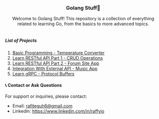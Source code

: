 <div align="center">
  <h3 align="center">Golang Stuff🚀</h3>

  <p align="center">
    Welcome to Golang Stuff! This repository is a collection of everything related to learning Go, from the basics to more advanced topics.
    <br/>
    <br/>
</div>

<h5>List of Projects</h5>
  <ol>
    <li><a href="https://github.com/RaffyJO/golang-stuff/tree/main/temperature-converter">Basic Programming - Temperature Converter</a></li>
    <li><a href="https://github.com/RaffyJO/golang-stuff/tree/main/golang-restful-api">Learn RESTful API Part 1 - CRUD Operations</a></li>
    <li><a href="https://github.com/RaffyJO/golang-stuff/tree/main/forum-site-app">Learn RESTful API Part 2 - Forum Site App</a></li>
    <li><a href="https://github.com/RaffyJO/golang-stuff/tree/main/music-app">Integration With External API - Music App</a></li>
    <li><a href="https://github.com/RaffyJO/golang-stuff/tree/main/learn-protobuf">Learn gRPC - Protocol Buffers</a></li>
  </ol>

#### 📞 Contact or Ask Questions

For support or inquiries, please contact:

- Email: rafiteguh6@gmail.com
- Linkedin: https://www.linkedin.com/in/raffyjo